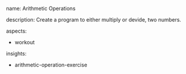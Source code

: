 name: Arithmetic Operations

description: Create a program to either multiply or devide, two numbers.

aspects:
  - workout

insights:
  - arithmetic-operation-exercise
